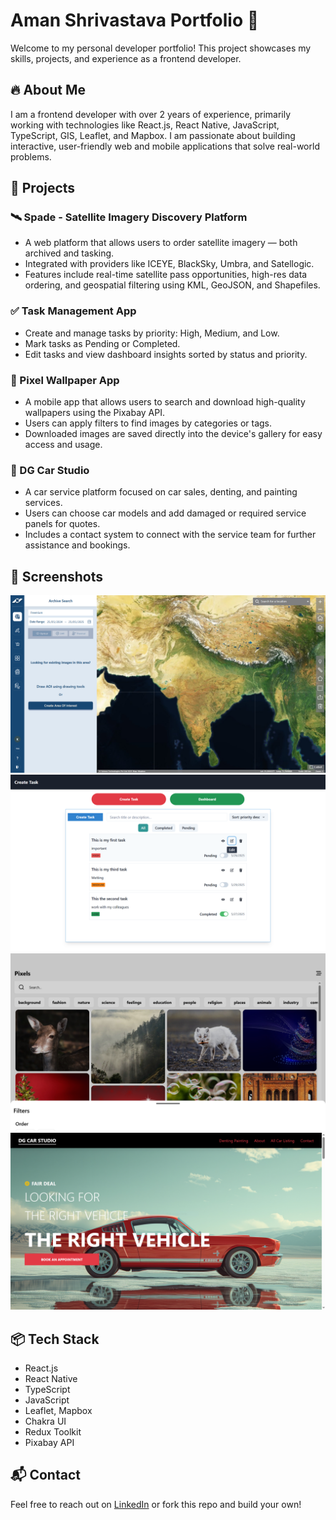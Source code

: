 # Aman Shrivastava Portfolio 🚀

Welcome to my personal developer portfolio! This project showcases my skills, projects, and experience as a frontend developer.

## 🔥 About Me

I am a frontend developer with over 2 years of experience, primarily working with technologies like React.js, React Native, JavaScript, TypeScript, GIS, Leaflet, and Mapbox. I am passionate about building interactive, user-friendly web and mobile applications that solve real-world problems.

## 💼 Projects

### 🛰 Spade - Satellite Imagery Discovery Platform

- A web platform that allows users to order satellite imagery — both archived and tasking.
- Integrated with providers like ICEYE, BlackSky, Umbra, and Satellogic.
- Features include real-time satellite pass opportunities, high-res data ordering, and geospatial filtering using KML, GeoJSON, and Shapefiles.

### ✅ Task Management App

- Create and manage tasks by priority: High, Medium, and Low.
- Mark tasks as Pending or Completed.
- Edit tasks and view dashboard insights sorted by status and priority.

### 📱 Pixel Wallpaper App

- A mobile app that allows users to search and download high-quality wallpapers using the Pixabay API.
- Users can apply filters to find images by categories or tags.
- Downloaded images are saved directly into the device's gallery for easy access and usage.

### 🚗 DG Car Studio

- A car service platform focused on car sales, denting, and painting services.
- Users can choose car models and add damaged or required service panels for quotes.
- Includes a contact system to connect with the service team for further assistance and bookings.

## 📸 Screenshots

![Screenshot 1](./src/Image/spade-image.PNG)
![Screenshot 2](./src//Image/task-management-2.PNG)
![Screenshot 1](./src/Image/pixel-app.PNG)
![Screenshot 1](./src/Image/dg-studio.PNG)

## 📦 Tech Stack

- React.js
- React Native
- TypeScript
- JavaScript
- Leaflet, Mapbox
- Chakra UI
- Redux Toolkit
- Pixabay API

## 📬 Contact

Feel free to reach out on [LinkedIn](https://www.linkedin.com/in/aman-shrivastava-99b046231/) or fork this repo and build your own!
